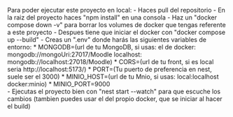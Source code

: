 Para poder ejecutar este proyecto en local:
    - Haces pull del repositorio
    - En la raiz del proyecto haces "npm install" en una consola
    - Haz un "docker compose down -v" para borrar los volumes de docker que tengas referente a este proyecto
    - Despues tiene que iniciar el docker con "docker compose up --build" 
    - Creas un ".env" donde harás las siguientes variables de entorno:
        * MONGODB=(url de tu MongoDB, si usas: 
            el de docker: mongodb://mongoUri:27017/Moodle
            localhost: mongodb://localhost:27018/Moodle)
        * CORS=(url de tu front, si es local seria http://localhost:5173/)
        * PORT=(Tu puerto de preferencia en nest, suele ser el 3000)
        * MINIO_HOST=(url de tu Mnio, si usas: 
            local:localhost
            docker:minio)
        * MINIO_PORT=9000    
    - Ejecutas el proyecto bien con "nest start --watch" para que escuche los cambios
        (tambien puedes usar el del propio docker, que se iniciar al hacer el build)
